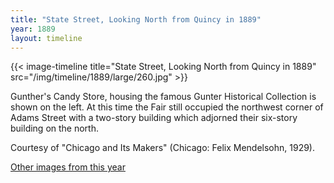 ```yaml
---
title: "State Street, Looking North from Quincy in 1889"
year: 1889
layout: timeline
---
```


{{< image-timeline title="State Street, Looking North from Quincy in 1889" src="/img/timeline/1889/large/260.jpg" >}}
 

Gunther's Candy Store, housing the famous Gunter Historical Collection is shown on the left. At this time the Fair still occupied the northwest corner of Adams Street with a two-story building which adjorned their six-story building on the north. 

Courtesy of "Chicago and Its Makers" (Chicago: Felix Mendelsohn, 1929).  

[Other images from this year](/historical/timeline/1889)